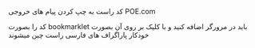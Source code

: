 کد راست به چپ کردن پیام های خروجی POE.com


کد را بصورت bookmarklet باید در مرورگر اضافه کنید و با کلیک بر روی آن بصورت خودکار پاراگراف های فارسی راست چین میشوند

